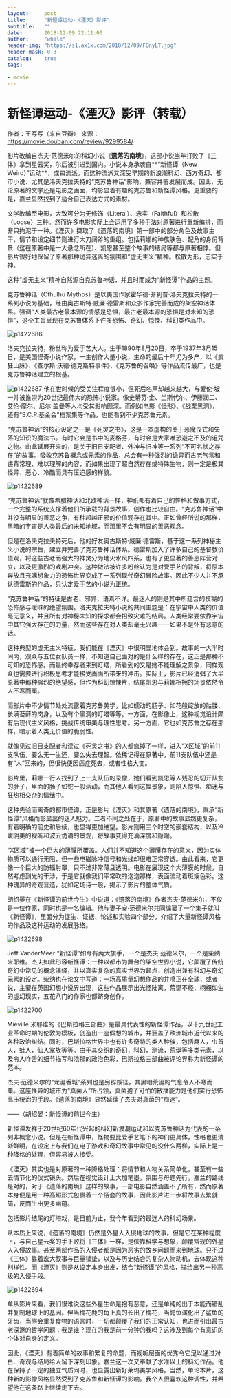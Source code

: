 ```yaml
---
layout:     post
title:      "新怪谭运动-《湮灭》影评"
subtitle:   ""
date:       2018-12-09 22:11:00
author:     "whale"
header-img: "https://s1.ax1x.com/2018/12/09/FGnyLT.jpg"
header-mask: 0.3
catalog:    true
tags:

- movie
---
```

# 新怪谭运动-《湮灭》影评（转载）

作者：王写写（来自豆瓣）
来源：https://movie.douban.com/review/9299584/




影片改编自杰夫·范德米尔的科幻小说《**遗落的南境**》，这部小说当年打败了《三体》拿到星云奖，尔后被引进到国内。小说本身承袭自**“新怪谭（New Weird）”运动**，或曰流派。而这种流派又深受早期的新浪潮科幻、西方奇幻、都市小说、尤其是洛夫克拉夫特的“克苏鲁神话”影响，兼容并蓄发展而成。因此，无论原著的文字还是电影之画面，均彰显着有趣的克苏鲁和新怪谭风格。更重要的是，嘉兰显然找到了适合自己表达方式的素材。


文学改编至电影，大致可分为无修饰（Literal）、忠实（Faithful）和松散（Loose）三种。然而许多电影实际上会运用了多种手法对原著进行重新编排，而非只拘泥于一种。《湮灭》撷取了《遗落的南境》第一部中的部分角色及故事主干，情节和设定细节则进行大刀阔斧的重组。包括莉娜的种族肤色、配角的身份背景（这在原著中是一大悬念所在）、凯恩甚至整个故事的结局等都与原著相悖。但影片很好地保留了原著那种诡异迷离的氛围和“虚无主义”精神。松散为形，忠实于神。

这种“虚无主义”精神自然源自克苏鲁神话，并且时而成为“新怪谭”作品的主题。

克苏鲁神话（Cthulhu Mythos）是以美国作家霍华德·菲利普·洛夫克拉夫特的一系列小说为基础，经由奥古斯特·威廉·德雷斯和众多作家完善而成的架空神话体系。强调“人类最古老最本源的情感是恐惧，最古老最本源的恐惧是对未知的恐惧”，这个主旨呈现在克苏鲁体系下许多恐怖、奇幻、惊悚、科幻类作品中。

![p1422686](2018-12-9/p1422686.webp)


洛夫克拉夫特，粉丝称为爱手艺大人。生于1890年8月20日，卒于1937年3月15日，是美国怪奇小说作家，一生创作大量小说，生命的最后十年尤为多产，以《疯狂山脉》、《查尔斯·沃德·德克斯特事件》、《克苏鲁的召唤》等作品流传最广，也是克苏鲁神话建立的根基。

![p1422687](2018-12-9/p1422687.webp)
他在世时候的受关注程度很小，但死后名声却越来越大，与爱伦·坡一并被推崇为20世纪最伟大的恐怖小说家。像史蒂芬·金、兰斯代尔、伊藤润二、艾伦·摩尔、尼尔·盖曼等人均受其影响颇深。而例如电影《怪形》、《战栗黑洞》，还有“S.C.P.基金会”档案集等作品，也能看到不少克苏鲁元素。

“克苏鲁神话”的核心设定之一是《死灵之书》，这是一本虚构的关于恶魔仪式和失落的知识的魔法书。有时它会是书中的麦格芬，有时会是大家唯恐避之不及的诅咒之物。由此延展开来的，是关于旧日支配者、外神与旧神等一系列“不可名状之存在”的故事。吸收克苏鲁概念或元素的作品，总会有一种强烈的诡异而古老气氛和违背常理、难以理解的内容，而如果出现了超自然存在或特殊生物，则一定是极其怪异、恶心、冷酷而具有压迫感的样貌。

![p1422689](2018-12-9/p1422689.webp)


“克苏鲁神话”就像希腊神话和北欧神话一样，神祇都有着自己的性格和做事方式，一个完整的系统支撑着他们所承载的背景故事，创作也比较自由。“克苏鲁神话”中并没有明显的善恶之争，有种超越正邪的价值观存在其中。正如曾经所说的那样，黑暗的宇宙是人类最后的未知地域，而那里不会有明显的善恶观念。


但是在洛夫克拉夫特死后，他的好友奥古斯特·威廉·德雷斯，基于这一系列神秘主义小说的宗旨，建立并完善了克苏鲁神话体系。德雷斯加入了许多自己的基督教价值观，将这些古老而强大的神灵分为地火水风四系，也有了更显著的善恶阵营对立，以及更激烈的戏剧冲突。这种做法被许多粉丝认为是对爱手艺的背叛，将原本奔放且充满想象力的恐怖世界变成了一系列现代奇幻冒险故事。因此不少人并不承认德雷斯的作品，只认定爱手艺的小说为正统。


“克苏鲁神话”的特征是古老、邪异、语焉不详。最迷人的则是其中所蕴含的模糊的恐怖感与暧昧的绝望氛围。洛夫克拉夫特小说的共同主题是：在宇宙中人类的价值毫无意义，并且所有对神秘未知的探求都会招致灾难的结局。人类经常要依靠宇宙中其它强大存在的力量，然而这些存在对人类却毫无兴趣——如果不是怀有恶意的话。



这种典型的虚无主义特征，我们能在《湮灭》中很明显地体会到。故事的一大半时间内，观众与五位女队员一样，不知道自己面对的是什么样的存在，这正是那种不可知的恐怖感。而最终幸存者来到灯塔，所看到的又是她不能理解之景象，同样观众也需要进行积极思考才能接受画面所带来的冲击。实际上，影片已经消弭了大半原著中那种强烈的绝望感，但作为科幻惊悚片，结尾凯恩与莉娜相拥的场景依然令人不寒而栗。


而影片中不少情节处处流露着克苏鲁美学，比如蠕动的肠子、如花般绽放的骷髅、长满苔藓的肉身，以及有个黑洞的灯塔等等。一方面，在影像上，这种视觉设计颇有后现代主义风格，挑战传统审美与理性思考。另一方面，它也如克苏鲁之存在那样，暗示着人类无价值的脆弱性。


就像见过旧日支配者和读过《死灵之书》的人都疯掉了一样，进入“X区域”的前11支队伍，要么无一生还，要么失去理智。依稀记得在原著中，前11支队伍中还是有“人”回来的，但很快便因癌症死去，或者性格大变。

影片里，莉娜一行人找到了上一支队伍的录像，她们看到凯恩等人残忍的切开队友的肚子，里面的肠子如蛇一般活动，而其他人看到这幅景象，则陷入惊惧、痴迷与狂热相交杂的情绪中。


这种先验而离奇的都市怪谭，正是影片《湮灭》和其原著《遗落的南境》，秉承“新怪谭”风格而彰显出的迷人魅力。二者不同之处在于，原著中的故事显然更复杂，有着明确的前史和后续，也显得更加绝望。影片则用三个时空的嵌套结构，以及冷峻阴美的视听和波云诡谲的景观，将故事变得充满深度和隐喻。

“X区域”被一个巨大的薄膜所覆盖。人们并不知道这个薄膜存在的意义，因为实体物质可以通行无阻，但一些电磁脉冲信号和光线却很难正常穿透。由此看来，它更像一个巨大的防辐射罩，只不过非常薄且透明。电影在展现这个大薄膜的时候，自然考虑到光的干涉，于是它就像我们平常吹的泡泡那样，表面流动着斑斓色彩。这种瑰异的奇观营造，犹如定场诗一般，揭示了影片的整体气质。

胡绍晏在《新怪谭的前世今生》中说道：《遗落的南境》作者杰夫·范德米尔，不仅是一位作家，同时也是一名编辑。他与妻子安·范德米尔共同编纂了一个集子就叫《新怪谭》，里面分为促生、证据、论述和实验四个部分，介绍了大量新怪谭风格的作品及这种运动的发展脉络。

![p1422698](2018-12-9/p1422698.webp)

Jeff VanderMeer
“新怪谭”如今有两大旗手，一个是杰夫·范德米尔，一个是柴纳·米耶维。杰夫如此形容新怪谭：一种以都市为舞台的架空世界小说，它颠覆了传统奇幻中常见的概念演绎，并以真实复杂的真实世界为起点，创造出兼有科幻与奇幻元素的设定。柴纳也在论文中写道：一场高质量幻想作品的井喷正在全球，或者说，主要在英国幻想小说界出现，这些作品展示出光怪陆离，荒诞不经，栩栩如生的虚幻现实，五花八门的作家也都跻身创作。

![p1422700](2018-12-9/p1422700.webp)

Miéville
米耶维的《巴斯拉格三部曲》是最具代表性的新怪谭作品，以十九世纪工业革命时期的伦敦为模板，创造出一座假想的城市，并涵盖了欧洲城市近代以来的各种政治纠结。同时，巴斯拉格世界中也有许多奇特的类人种族，包括鹰人，虫首人，蛙人，仙人掌族等等。由于其交织的奇幻，科幻，测流，荒诞等多类元素，以及令人咋舌的细节描写和浓郁的政治色彩，巴斯拉格三部曲被评论界称为新怪谭的范本。

杰夫·范德米尔的“龙涎香城”系列也是另辟蹊径，其黑暗荒诞的气息令人不寒而栗。这座怪异的城市为“真菌人”所占领，真菌孢子可怕的散播能力是他们实行恐怖高压统治的手段。《遗落的南境》显然延续了杰夫对真菌的“痴迷”。

——（胡绍晏：新怪谭的前世今生）


新怪谭发祥于20世纪60年代兴起的科幻新浪潮运动和以克苏鲁神话为代表的一系列非概念小说。但是在新怪谭中，怪物要比爱手艺笔下的神们更具体，性格也更清晰鲜明，在设定上与我们在电子游戏和奇幻故事中常见的没什么两样，实际上是一种降格的处理，但容易被人接受。

《湮灭》其实也是对原著的一种降格处理：将情节和人物关系简单化，甚至有一些去情节化的仪式镜头。然后在视觉设计上大加笔墨，氛围与母题先行。嘉兰的路线是对的，对于《遗落的南境》这样的故事，一部电影自然涵盖不了所有，然而原著本身便是用一种高超形式包裹着一个俗套的故事，因此影片进一步将故事去繁就简，反而生出更多幽蕴。


包括影片结尾的灯塔戏，是目前为止，我今年看到的最迷人的科幻场景。

从本质上来说，《遗落的南境》仍然是外星人入侵地球的故事。但是它在某种程度上，与自己星云奖的手下败将《三体》一样，是依靠科学与想象，颠覆常规的外星人入侵故事。甚至两部作品的入侵者都是因为恶劣的故乡问题而来到地球。只不过《三体》靠着宏大叙事与巨量铺垫，以及与历史结合的复杂人物动机，去体现这种别样性。而《湮灭》则是从设定本身出发，结合“新怪谭”的风格，描绘出另一种高级的入侵手段。

![p1422694](2018-12-9/p1422694.webp)


单从影片来看，我们很难说这些外星生命是抱有恶意，还是单纯的出于本能而错乱并复制地球上的基因。但当梅花鹿的角上真的长出了梅花，当鳄鱼演化出了鲨鱼的牙齿，当熊会重复食物的语言时，一切都颠覆了我们的正常认知，也进而引出最古老深邃的哲学问题：我是谁？现在的我是前一分钟的我吗？这涉及到每个有意识的个体对自身的定义。


因此，《湮灭》有着简单的故事和繁复的命题，而视听层面的优秀令它足以通过对白、奇观与结局给人留下深刻印象。嘉兰这一次又奉献了水准以上的科幻作品。他在保持了一定的独立气质同时，也显露出新好莱坞美学风格。当然，单论本片，这种新的影像风格显然受到了克苏鲁和新怪谭的影响。我个人很喜欢这种调性，并希望他在这条路上继续走下去。